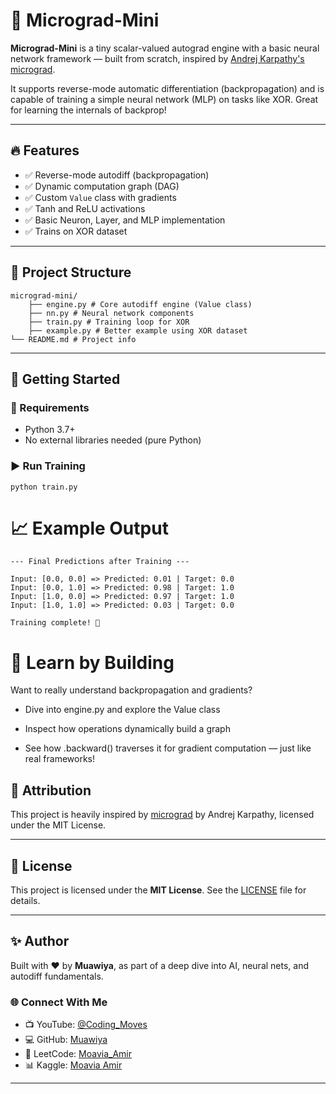 # 🧠 Micrograd-Mini

**Micrograd-Mini** is a tiny scalar-valued autograd engine with a basic neural network framework — built from scratch, inspired by [Andrej Karpathy's micrograd](https://github.com/karpathy/micrograd).

It supports reverse-mode automatic differentiation (backpropagation) and is capable of training a simple neural network (MLP) on tasks like XOR. Great for learning the internals of backprop!

---

## 🔥 Features

- ✅ Reverse-mode autodiff (backpropagation)
- ✅ Dynamic computation graph (DAG)
- ✅ Custom `Value` class with gradients
- ✅ Tanh and ReLU activations
- ✅ Basic Neuron, Layer, and MLP implementation
- ✅ Trains on XOR dataset

---

## 📁 Project Structure

```
micrograd-mini/
    ├── engine.py # Core autodiff engine (Value class)
    ├── nn.py # Neural network components
    ├── train.py # Training loop for XOR
    ├── example.py # Better example using XOR dataset 
└── README.md # Project info
```

---

## 🚀 Getting Started

### 🔧 Requirements

- Python 3.7+
- No external libraries needed (pure Python)

### ▶️ Run Training

```
python train.py
```
# 📈 Example Output
```
--- Final Predictions after Training ---

Input: [0.0, 0.0] => Predicted: 0.01 | Target: 0.0
Input: [0.0, 1.0] => Predicted: 0.98 | Target: 1.0
Input: [1.0, 0.0] => Predicted: 0.97 | Target: 1.0
Input: [1.0, 1.0] => Predicted: 0.03 | Target: 0.0

Training complete! 🎯
```
# 🧠 Learn by Building
Want to really understand backpropagation and gradients?

+ Dive into engine.py and explore the Value class

+ Inspect how operations dynamically build a graph

+ See how .backward() traverses it for gradient computation — just like real frameworks!
## 🙏 Attribution

This project is heavily inspired by [micrograd](https://github.com/karpathy/micrograd) by Andrej Karpathy, licensed under the MIT License.

---

## 🪪 License

This project is licensed under the **MIT License**. See the [LICENSE](LICENSE) file for details.

---

## ✨ Author

Built with ❤️ by **Muawiya**, as part of a deep dive into AI, neural nets, and autodiff fundamentals.

### 🌐 Connect With Me

- 📺 YouTube: [@Coding_Moves](https://www.youtube.com/@Coding_Moves)
- 💻 GitHub: [Muawiya](https://github.com/Muawiya-contact) 
- 🧠 LeetCode: [Moavia_Amir](https://leetcode.com/u/Moavia_Amir/) 
- 📊 Kaggle: [Moavia Amir](https://www.kaggle.com/) 

---
